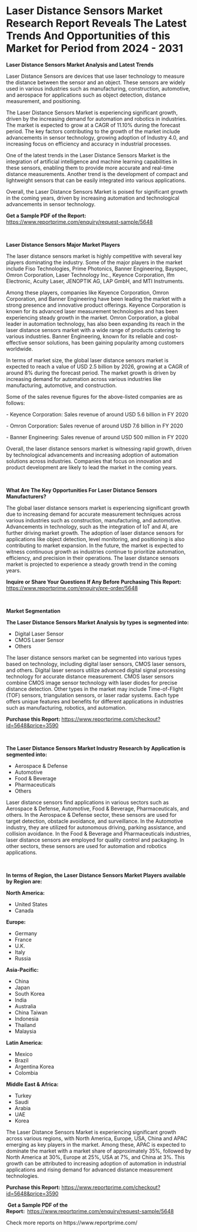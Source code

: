 <p><h1>Laser Distance Sensors Market Research Report Reveals The Latest Trends And Opportunities of this Market for Period from 2024 - 2031</h1></p><p><strong>Laser Distance Sensors Market Analysis and Latest Trends</strong></p>
<p><p>Laser Distance Sensors are devices that use laser technology to measure the distance between the sensor and an object. These sensors are widely used in various industries such as manufacturing, construction, automotive, and aerospace for applications such as object detection, distance measurement, and positioning.</p><p>The Laser Distance Sensors Market is experiencing significant growth, driven by the increasing demand for automation and robotics in industries. The market is expected to grow at a CAGR of 11.10% during the forecast period. The key factors contributing to the growth of the market include advancements in sensor technology, growing adoption of Industry 4.0, and increasing focus on efficiency and accuracy in industrial processes.</p><p>One of the latest trends in the Laser Distance Sensors Market is the integration of artificial intelligence and machine learning capabilities in these sensors, enabling them to provide more accurate and real-time distance measurements. Another trend is the development of compact and lightweight sensors that can be easily integrated into various applications.</p><p>Overall, the Laser Distance Sensors Market is poised for significant growth in the coming years, driven by increasing automation and technological advancements in sensor technology.</p></p>
<p><strong>Get a Sample PDF of the Report:&nbsp;</strong> <a href="https://www.reportprime.com/enquiry/request-sample/5648">https://www.reportprime.com/enquiry/request-sample/5648</a></p>
<p>&nbsp;</p>
<p><strong>Laser Distance Sensors Major Market Players</strong></p>
<p><p>The laser distance sensors market is highly competitive with several key players dominating the industry. Some of the major players in the market include Fiso Technologies, Prime Photonics, Banner Engineering, Bayspec, Omron Corporation, Laser Technology Inc., Keyence Corporation, Ifm Electronic, Acuity Laser, JENOPTIK AG, LAP GmbH, and MTI Instruments.</p><p>Among these players, companies like Keyence Corporation, Omron Corporation, and Banner Engineering have been leading the market with a strong presence and innovative product offerings. Keyence Corporation is known for its advanced laser measurement technologies and has been experiencing steady growth in the market. Omron Corporation, a global leader in automation technology, has also been expanding its reach in the laser distance sensors market with a wide range of products catering to various industries. Banner Engineering, known for its reliable and cost-effective sensor solutions, has been gaining popularity among customers worldwide.</p><p>In terms of market size, the global laser distance sensors market is expected to reach a value of USD 2.5 billion by 2026, growing at a CAGR of around 8% during the forecast period. The market growth is driven by increasing demand for automation across various industries like manufacturing, automotive, and construction.</p><p>Some of the sales revenue figures for the above-listed companies are as follows:</p><p>- Keyence Corporation: Sales revenue of around USD 5.6 billion in FY 2020</p><p>- Omron Corporation: Sales revenue of around USD 7.6 billion in FY 2020</p><p>- Banner Engineering: Sales revenue of around USD 500 million in FY 2020</p><p>Overall, the laser distance sensors market is witnessing rapid growth, driven by technological advancements and increasing adoption of automation solutions across industries. Companies that focus on innovation and product development are likely to lead the market in the coming years.</p></p>
<p>&nbsp;</p>
<p><strong>What Are The Key Opportunities For Laser Distance Sensors Manufacturers?</strong></p>
<p><p>The global laser distance sensors market is experiencing significant growth due to increasing demand for accurate measurement techniques across various industries such as construction, manufacturing, and automotive. Advancements in technology, such as the integration of IoT and AI, are further driving market growth. The adoption of laser distance sensors for applications like object detection, level monitoring, and positioning is also contributing to market expansion. In the future, the market is expected to witness continuous growth as industries continue to prioritize automation, efficiency, and precision in their operations. The laser distance sensors market is projected to experience a steady growth trend in the coming years.</p></p>
<p><strong>Inquire or Share Your Questions If Any Before Purchasing This Report:</strong> <a href="https://www.reportprime.com/enquiry/pre-order/5648">https://www.reportprime.com/enquiry/pre-order/5648</a></p>
<p>&nbsp;</p>
<p><strong>Market Segmentation</strong></p>
<p><strong>The Laser Distance Sensors Market Analysis by types is segmented into:</strong></p>
<p><ul><li>Digital Laser Sensor</li><li>CMOS Laser Sensor</li><li>Others</li></ul></p>
<p><p>The laser distance sensors market can be segmented into various types based on technology, including digital laser sensors, CMOS laser sensors, and others. Digital laser sensors utilize advanced digital signal processing technology for accurate distance measurement. CMOS laser sensors combine CMOS image sensor technology with laser diodes for precise distance detection. Other types in the market may include Time-of-Flight (TOF) sensors, triangulation sensors, or laser radar systems. Each type offers unique features and benefits for different applications in industries such as manufacturing, robotics, and automation.</p></p>
<p><strong>Purchase this Report:&nbsp;</strong><a href="https://www.reportprime.com/checkout?id=5648&price=3590">https://www.reportprime.com/checkout?id=5648&price=3590</a></p>
<p>&nbsp;</p>
<p><strong>The Laser Distance Sensors Market Industry Research by Application is segmented into:</strong></p>
<p><ul><li>Aerospace & Defense</li><li>Automotive</li><li>Food & Beverage</li><li>Pharmaceuticals</li><li>Others</li></ul></p>
<p><p>Laser distance sensors find applications in various sectors such as Aerospace & Defense, Automotive, Food & Beverage, Pharmaceuticals, and others. In the Aerospace & Defense sector, these sensors are used for target detection, obstacle avoidance, and surveillance. In the Automotive industry, they are utilized for autonomous driving, parking assistance, and collision avoidance. In the Food & Beverage and Pharmaceuticals industries, laser distance sensors are employed for quality control and packaging. In other sectors, these sensors are used for automation and robotics applications.</p></p>
<p>&nbsp;</p>
<p><strong>In terms of Region, the Laser Distance Sensors Market Players available by Region are:</strong></p>
<p>
    <p> <strong> North America: </strong>
        <ul>
            <li>United States</li>
            <li>Canada</li>
        </ul>
        </p> 
    <p> <strong> Europe: </strong>
        <ul>
            <li>Germany</li>
            <li>France</li>
            <li>U.K.</li>
            <li>Italy</li>
            <li>Russia</li>
        </ul>
        </p> 
    <p> <strong> Asia-Pacific: </strong>
        <ul>
            <li>China</li>
            <li>Japan</li>
            <li>South Korea</li>
            <li>India</li>
            <li>Australia</li>
            <li>China Taiwan</li>
            <li>Indonesia</li>
            <li>Thailand</li>
            <li>Malaysia</li>
        </ul>
        </p> 
    <p> <strong> Latin America: </strong>
        <ul>
            <li>Mexico</li>
            <li>Brazil</li>
            <li>Argentina Korea</li>
            <li>Colombia</li>
        </ul>
        </p> 
    <p> <strong> Middle East & Africa: </strong>
        <ul>
            <li>Turkey</li>
            <li>Saudi</li>
            <li>Arabia</li>
            <li>UAE</li>
            <li>Korea</li>
        </ul>
    </p>
    </p>
<p><p>The Laser Distance Sensors Market is experiencing significant growth across various regions, with North America, Europe, USA, China and APAC emerging as key players in the market. Among these, APAC is expected to dominate the market with a market share of approximately 35%, followed by North America at 30%, Europe at 25%, USA at 7%, and China at 3%. This growth can be attributed to increasing adoption of automation in industrial applications and rising demand for advanced distance measurement technologies.</p></p>
<p><strong>Purchase this Report: </strong><a href="https://www.reportprime.com/checkout?id=5648&price=3590">https://www.reportprime.com/checkout?id=5648&price=3590</a></p>
<p>&nbsp;<strong>Get a Sample PDF of the Report:&nbsp;&nbsp;</strong><a href="https://www.reportprime.com/enquiry/request-sample/5648">https://www.reportprime.com/enquiry/request-sample/5648</a></p>
<p><strong></strong></p>
<p>Check more reports on https://www.reportprime.com/</p>